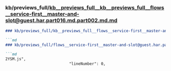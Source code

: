 ### kb/previews_full/kb__previews_full__kb__previews_full__flows__service-first__master-and-slot@guest.har.part016.md.part002.md.md

```md
### kb/previews_full/kb__previews_full__flows__service-first__master-and-slot@guest.har.part016.md.part002.md

```md
### kb/previews_full/flows__service-first__master-and-slot@guest.har.part016.md (part 002)

```md
2YSM.js",
                            "lineNumber": 0,
               
```

```

```

```
